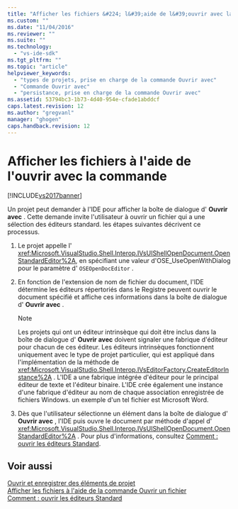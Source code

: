 ```yaml
---
title: "Afficher les fichiers &#224; l&#39;aide de l&#39;ouvrir avec la commande | Microsoft Docs"
ms.custom: ""
ms.date: "11/04/2016"
ms.reviewer: ""
ms.suite: ""
ms.technology: 
  - "vs-ide-sdk"
ms.tgt_pltfrm: ""
ms.topic: "article"
helpviewer_keywords: 
  - "types de projets, prise en charge de la commande Ouvrir avec"
  - "Commande Ouvrir avec"
  - "persistance, prise en charge de la commande Ouvrir avec"
ms.assetid: 53794bc3-1b73-4d40-954e-cfade1abddcf
caps.latest.revision: 12
ms.author: "gregvanl"
manager: "ghogen"
caps.handback.revision: 12
---
```

# Afficher les fichiers &#224; l&#39;aide de l&#39;ouvrir avec la commande
[!INCLUDE[vs2017banner](../../code-quality/includes/vs2017banner.md)]

Un projet peut demander à l'IDE pour afficher la boîte de dialogue d' **Ouvrir avec** .  Cette demande invite l'utilisateur à ouvrir un fichier qui a une sélection des éditeurs standard.  les étapes suivantes décrivent ce processus.  
  
1.  Le projet appelle l' <xref:Microsoft.VisualStudio.Shell.Interop.IVsUIShellOpenDocument.OpenStandardEditor%2A>, en spécifiant une valeur d'OSE\_UseOpenWithDialog pour le paramètre d' `OSEOpenDocEditor` .  
  
2.  En fonction de l'extension de nom de fichier du document, l'IDE détermine les éditeurs répertoriés dans le Registre peuvent ouvrir le document spécifié et affiche ces informations dans la boîte de dialogue d' **Ouvrir avec** .  
  
    > [!NOTE]
    >  Les projets qui ont un éditeur intrinsèque qui doit être inclus dans la boîte de dialogue d' **Ouvrir avec** doivent signaler une fabrique d'éditeur pour chacun de ces éditeur.  Les éditeurs intrinsèques fonctionnent uniquement avec le type de projet particulier, qui est appliqué dans l'implémentation de la méthode de <xref:Microsoft.VisualStudio.Shell.Interop.IVsEditorFactory.CreateEditorInstance%2A> .  L'IDE a une fabrique intégrée d'éditeur pour le principal éditeur de texte et l'éditeur binaire.  L'IDE crée également une instance d'une fabrique d'éditeur au nom de chaque association enregistrée de fichiers Windows.  un exemple d'un tel fichier est Microsoft Word.  
  
3.  Dès que l'utilisateur sélectionne un élément dans la boîte de dialogue d' **Ouvrir avec** , l'IDE puis ouvre le document par méthode d'appel d' <xref:Microsoft.VisualStudio.Shell.Interop.IVsUIShellOpenDocument.OpenStandardEditor%2A> .  Pour plus d'informations, consultez [Comment : ouvrir les éditeurs Standard](../../extensibility/how-to-open-standard-editors.md).  
  
## Voir aussi  
 [Ouvrir et enregistrer des éléments de projet](../../extensibility/internals/opening-and-saving-project-items.md)   
 [Afficher les fichiers à l'aide de la commande Ouvrir un fichier](../../extensibility/internals/displaying-files-by-using-the-open-file-command.md)   
 [Comment : ouvrir les éditeurs Standard](../../extensibility/how-to-open-standard-editors.md)